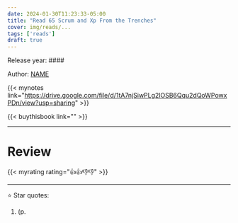 ```yaml
---
date: 2024-01-30T11:23:33-05:00
title: "Read 65 Scrum and Xp From the Trenches"
cover: img/reads/...
tags: ['reads']
draft: true
---
```


Release year: ####

Author: [NAME]()

{{< mynotes link="https://drive.google.com/file/d/1tA7njSiwPLg2lOSB6Qqu2dQoWPowxPDn/view?usp=sharing" >}}

{{< buythisbook link="" >}}

---

# Review

{{< myrating rating="👍👍👎👎" >}}

---

:star: Star quotes:

1. (p. 
